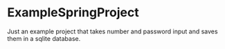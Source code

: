 # ExampleSpringProject
Just an example project that takes number and password input and saves them in a sqlite database.

